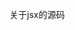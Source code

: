 <!--
 * @Descripttion: 
 * @version: v1.0
 * @Author: aguan
 * @Date: 2021-11-01 16:42:47
 * @LastEditors: aguan
 * @LastEditTime: 2021-11-09 17:27:22
-->
关于jsx的源码